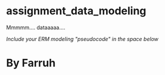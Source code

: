 # assignment_data_modeling
Mmmmm.... dataaaaa....

*Include your ERM modeling "pseudocode" in the space below*
# By Farruh
